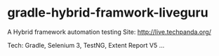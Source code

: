# gradle-hybrid-framwork-liveguru

A Hybrid framework automation testing
Site: http://live.techpanda.org/

Tech: Gradle, Selenium 3, TestNG, Extent Report V5 ...
